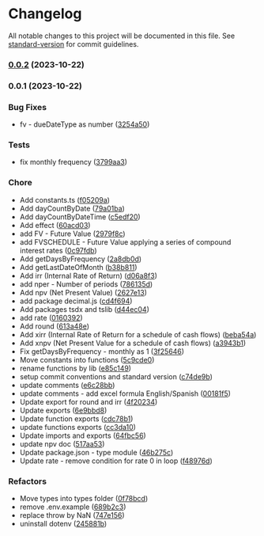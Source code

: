 # Changelog

All notable changes to this project will be documented in this file. See [standard-version](https://github.com/conventional-changelog/standard-version) for commit guidelines.

### [0.0.2](https://github.com/ezemgaray/financial-fns/compare/v0.0.1...v0.0.2) (2023-10-22)

### 0.0.1 (2023-10-22)


### Bug Fixes

* fv - dueDateType as number ([3254a50](https://github.com/ezemgaray/financial-fns/commit/3254a502050927cc143f1f298fb432b026c3a7f1))


### Tests

* fix monthly frequency ([3799aa3](https://github.com/ezemgaray/financial-fns/commit/3799aa33efb7ae8af5ae1519f6f030759fd5b218))


### Chore

* Add constants.ts ([f05209a](https://github.com/ezemgaray/financial-fns/commit/f05209af9953cb5fc3e089114a74a850833e6d32))
* Add dayCountByDate ([79a01ba](https://github.com/ezemgaray/financial-fns/commit/79a01ba0f5e256a75858dc89d331898460458364))
* Add dayCountByDateTime ([c5edf20](https://github.com/ezemgaray/financial-fns/commit/c5edf20b0f065d08422b1ec92f68c812fa448000))
* Add effect ([60acd03](https://github.com/ezemgaray/financial-fns/commit/60acd0332d8592aada344e60ce681ded971875d1))
* add FV - Future Value ([2979f8c](https://github.com/ezemgaray/financial-fns/commit/2979f8c9ae618915b4d512a26a3791609890bf41))
* add FVSCHEDULE - Future Value applying a series of compound interest rates ([0c97fdb](https://github.com/ezemgaray/financial-fns/commit/0c97fdb29dc21d0aeeaf4ed310a5e4300854d7a7))
* Add getDaysByFrequency ([2a8db0d](https://github.com/ezemgaray/financial-fns/commit/2a8db0d22a1162f5e1a8e140060cd6ce30b77d1f))
* Add getLastDateOfMonth ([b38b811](https://github.com/ezemgaray/financial-fns/commit/b38b811429c230a4e38a9121c5dd09ed7700a620))
* Add irr (Internal Rate of Return) ([d06a8f3](https://github.com/ezemgaray/financial-fns/commit/d06a8f3fb8e322ce573492b96e9bbb8a6a25fd6d))
* add nper - Number of periods ([786135d](https://github.com/ezemgaray/financial-fns/commit/786135d9acdab1af444d348c2e4a79742b74fea0))
* Add npv (Net Present Value) ([2627e13](https://github.com/ezemgaray/financial-fns/commit/2627e13d8ee664970387e8e573bc4a62b24ba072))
* add package decimal.js ([cd4f694](https://github.com/ezemgaray/financial-fns/commit/cd4f694b4903300fe1cd5a8bcf50a2b41d0269c0))
* Add packages tsdx and tslib ([d44ec04](https://github.com/ezemgaray/financial-fns/commit/d44ec0480aef0925124fa55ae7e634d1d8c5b545))
* add rate ([0160392](https://github.com/ezemgaray/financial-fns/commit/0160392d011853a30adf837a0d1e0c40aa818ac0))
* Add round ([613a48e](https://github.com/ezemgaray/financial-fns/commit/613a48e4b811480819be1a33cbcdaef21ca919b9))
* Add xirr (Internal Rate of Return for a schedule of cash flows) ([beba54a](https://github.com/ezemgaray/financial-fns/commit/beba54aa44060322d536cf5260a808065f5fbaa4))
* Add xnpv (Net Present Value for a schedule of cash flows) ([a3943b1](https://github.com/ezemgaray/financial-fns/commit/a3943b11f3e56d305b819de8b3a5b75eac703f80))
* Fix getDaysByFrequency - monthly as 1 ([3f25646](https://github.com/ezemgaray/financial-fns/commit/3f25646b8d8f1f8c369c0a4d8be97b445b772272))
* Move constants into functions ([5c9cde0](https://github.com/ezemgaray/financial-fns/commit/5c9cde0d34760d3c86f7629be76ff60a2ad3e632))
* rename functions by lib ([e85c149](https://github.com/ezemgaray/financial-fns/commit/e85c1498a17d04fc605b9efd799db19db7a6fb0d))
* setup commit conventions and standard version ([c74de9b](https://github.com/ezemgaray/financial-fns/commit/c74de9bce9b02d1b183091438919a60b7ec4e1a9))
* update comments ([e6c28bb](https://github.com/ezemgaray/financial-fns/commit/e6c28bb389cb8519ccb4d5b6749ddfcba5a19f53))
* update comments - add excel formula English/Spanish ([00181f5](https://github.com/ezemgaray/financial-fns/commit/00181f55c950c5ab42cc10d1d29a10d99d74fe49))
* Update export for round and irr ([4f20234](https://github.com/ezemgaray/financial-fns/commit/4f202343e66d1b59e34607a541f2319412fa5ef3))
* Update exports ([6e9bbd8](https://github.com/ezemgaray/financial-fns/commit/6e9bbd8ae1a8d25dd6057362d190eec92caf9226))
* Update function exports ([cdc78b1](https://github.com/ezemgaray/financial-fns/commit/cdc78b107953cf41e76012898e356ad0b2252e1a))
* update functions exports ([cc3da10](https://github.com/ezemgaray/financial-fns/commit/cc3da1001e66823ba4274f72e20438662807e7e8))
* Update imports and exports ([64fbc56](https://github.com/ezemgaray/financial-fns/commit/64fbc562d004d17479ad621e05eba7a854c78bc2))
* update npv doc ([517aa53](https://github.com/ezemgaray/financial-fns/commit/517aa537e6e2537c8e3d91255bdcbdd9caeedff7))
* Update package.json - type module ([46b275c](https://github.com/ezemgaray/financial-fns/commit/46b275cc4b090bfe450c13fb867a83702e1b301a))
* Update rate - remove condition for rate 0 in loop ([f48976d](https://github.com/ezemgaray/financial-fns/commit/f48976dc2c7e0ab587c68daec4196f279dd53871))


### Refactors

* Move types into types folder ([0f78bcd](https://github.com/ezemgaray/financial-fns/commit/0f78bcd3a015865df50b9e32692c9882e83f65c2))
* remove .env.example ([689b2c3](https://github.com/ezemgaray/financial-fns/commit/689b2c336f4a5845e48ec8404d57596f4fef8da3))
* replace throw by NaN ([747e156](https://github.com/ezemgaray/financial-fns/commit/747e1563c4d75b519547aa7d5293b55eebbeabde))
* uninstall dotenv ([245881b](https://github.com/ezemgaray/financial-fns/commit/245881b06a1fac69e09c42ebe9a8ecc4aaa0b0ee))
